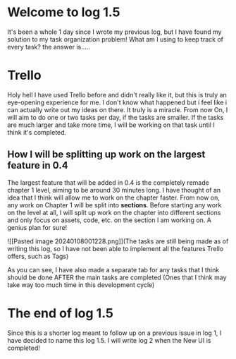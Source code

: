
# Welcome to log 1.5

It's been a whole 1 day since I wrote my previous log, but I have found my solution to my task organization problem! What am I using to keep track of every task? the answer is.....
# Trello

Holy hell I have used Trello before and didn't really like it, but this is truly an eye-opening experience for me. I don't know what happened but i feel like i can actually write out my ideas on there. It truly is a miracle. From now On, I will aim to do one or two tasks per day, if the tasks are smaller. If the tasks are much larger and take more time, I will be working on that task until I think it's completed.
## How I will be splitting up work on the largest feature in 0.4

The largest feature that will be added in 0.4 is the completely remade chapter 1 level, aiming to be around 30 minutes long. I have thought of an idea that I think will allow me to work on the chapter faster. From now on, any work on Chapter 1 will be split into **sections**. Before starting any work on the level at all, I will split up work on the chapter into different sections and only focus on assets, code, etc. on the section I am working on. A genius plan for sure!

![[Pasted image 20240108001228.png]](The tasks are still being made as of writing this log, so I have not been able to implement all the features Trello offers, such as Tags)

As you can see, I have also made a separate tab for any tasks that I think should be done AFTER the main tasks are completed (Ones that I think may take way too much time in this development cycle)
# The end of log 1.5

Since this is a shorter log meant to follow up on a previous issue in log 1, I have decided to name this log 1.5. I will write log 2 when the New UI is completed!